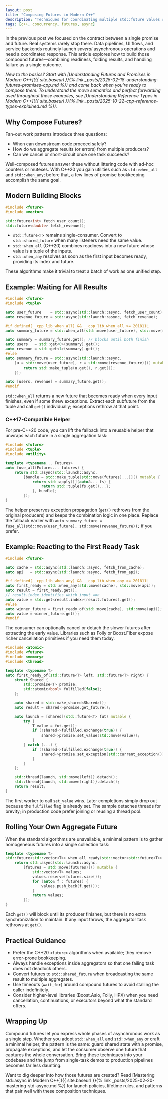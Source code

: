 ```yaml
---
layout: post
title: "Composing Futures in Modern C++"
description: "Techniques for coordinating multiple std::future values so complex asynchronous work stays predictable."
tags: [c++, concurrency, futures, async]
---
```


In the previous post we focused on the contract between a single promise and future. Real systems rarely stop there. Data pipelines, UI flows, and service backends routinely launch *several* asynchronous operations and need a coordinated response. This article explores how to build those compound futures—combining readiness, folding results, and handling failure as a single outcome.

*New to the basics? Start with [Understanding Futures and Promises in Modern C++]({{ site.baseurl }}{% link _posts/2025-02-18-understanding-futures-promises-cpp.md %}) and come back when you're ready to compose them. To understand the move semantics and perfect forwarding used throughout these examples, see [Understanding Reference Types in Modern C++]({{ site.baseurl }}{% link _posts/2025-10-22-cpp-reference-types-explained.md %}).*

## Why Compose Futures?

Fan-out work patterns introduce three questions:

- When can downstream code proceed safely?
- How do we aggregate results (or errors) from multiple producers?
- Can we cancel or short-circuit once one task succeeds?

Well-composed futures answer these without littering code with ad-hoc counters or mutexes. With C++20 you gain utilities such as `std::when_all` and `std::when_any`; before that, a few lines of promise bookkeeping accomplish the same goal.

## Modern Building Blocks

```cpp
#include <future>
#include <vector>

std::future<int> fetch_user_count();
std::future<double> fetch_revenue();
```

- `std::future<T>` remains single-consumer. Convert to `std::shared_future` when many listeners need the same value.
- `std::when_all` (C++20) combines readiness into a new future whose value is a tuple of the inputs.
- `std::when_any` resolves as soon as the first input becomes ready, providing its index and future.

These algorithms make it trivial to treat a batch of work as one unified step.

## Example: Waiting for All Results

```cpp
#include <future>
#include <tuple>

auto user_future    = std::async(std::launch::async, fetch_user_count);
auto revenue_future = std::async(std::launch::async, fetch_revenue);

#if defined(__cpp_lib_when_all) && __cpp_lib_when_all >= 201811L
auto summary_future = std::when_all(std::move(user_future), std::move(revenue_future));

auto summary = summary_future.get(); // blocks until both finish
auto users   = std::get<0>(summary).get();
auto revenue = std::get<1>(summary).get();
#else
auto summary_future = std::async(std::launch::async,
    [u = std::move(user_future), r = std::move(revenue_future)]() mutable {
        return std::make_tuple(u.get(), r.get());
    });

auto [users, revenue] = summary_future.get();
#endif
```

`std::when_all` returns a new future that becomes ready when every input finishes, even if some threw exceptions. Extract each subfuture from the tuple and call `get()` individually; exceptions rethrow at that point.

### C++17-Compatible Helper

For pre-C++20 code, you can lift the fallback into a reusable helper that unwraps each future in a single aggregation task:

```cpp
#include <future>
#include <tuple>
#include <utility>

template <typename... Futures>
auto fuse_all(Futures... futures) {
    return std::async(std::launch::async,
        [bundle = std::make_tuple(std::move(futures)...)]() mutable {
            return std::apply([](auto&... fs) {
                return std::tuple{fs.get()...};
            }, bundle);
        });
}
```

The helper preserves exception propagation (`get()` rethrows from the original producers) and keeps the combination logic in one place. Replace the fallback earlier with `auto summary_future = fuse_all(std::move(user_future), std::move(revenue_future));` if you prefer.

## Example: Reacting to the First Ready Task

```cpp
#include <future>

auto cache = std::async(std::launch::async, fetch_from_cache);
auto api   = std::async(std::launch::async, fetch_from_api);

#if defined(__cpp_lib_when_any) && __cpp_lib_when_any >= 201811L
auto first_ready = std::when_any(std::move(cache), std::move(api));
auto result = first_ready.get();
// result.index identifies which input won
auto value = std::get<result.index>(result.futures).get();
#else
auto winner_future = first_ready_of(std::move(cache), std::move(api));
auto value = winner_future.get();
#endif
```

The consumer can optionally cancel or detach the slower futures after extracting the early value. Libraries such as Folly or Boost.Fiber expose richer cancellation primitives if you need them today.

```cpp
#include <atomic>
#include <future>
#include <memory>
#include <thread>

template <typename T>
auto first_ready_of(std::future<T> left, std::future<T> right) {
    struct Shared {
        std::promise<T> promise;
        std::atomic<bool> fulfilled{false};
    };

    auto shared = std::make_shared<Shared>();
    auto result = shared->promise.get_future();

    auto launch = [shared](std::future<T> fut) mutable {
        try {
            T value = fut.get();
            if (!shared->fulfilled.exchange(true)) {
                shared->promise.set_value(std::move(value));
            }
        } catch (...) {
            if (!shared->fulfilled.exchange(true)) {
                shared->promise.set_exception(std::current_exception());
            }
        }
    };

    std::thread{launch, std::move(left)}.detach();
    std::thread{launch, std::move(right)}.detach();
    return result;
}
```

The first worker to call `set_value` wins. Later completions simply drop out because the `fulfilled` flag is already set. The sample detaches threads for brevity; in production code prefer joining or reusing a thread pool.

## Rolling Your Own Aggregate Future

When the standard algorithms are unavailable, a minimal pattern is to gather homogeneous futures into a single collection task:

```cpp
template <typename T>
std::future<std::vector<T>> when_all_ready(std::vector<std::future<T>> futures) {
    return std::async(std::launch::async,
        [futures = std::move(futures)]() mutable {
            std::vector<T> values;
            values.reserve(futures.size());
            for (auto& f : futures) {
                values.push_back(f.get());
            }
            return values;
        });
}
```

Each `get()` will block until its producer finishes, but there is no extra synchronization to maintain. If any input throws, the aggregator task rethrows at `get()`.

## Practical Guidance

- Prefer the C++20 `<future>` algorithms when available; they remove error-prone bookkeeping.
- Always handle exceptions inside aggregators so that one failing task does not deadlock others.
- Convert futures to `std::shared_future` when broadcasting the same result to multiple aggregates.
- Use timeouts (`wait_for`) around compound futures to avoid stalling the caller indefinitely.
- Consider higher-level libraries (Boost.Asio, Folly, HPX) when you need cancellation, continuations, or executors beyond what the standard offers.

## Wrapping Up

Compound futures let you express whole phases of asynchronous work as a single step. Whether you adopt `std::when_all` and `std::when_any` or craft a minimal helper, the pattern is the same: guard shared state with a promise, propagate exceptions, and let the consumer observe one future that captures the whole conversation. Bring these techniques into your codebase and the jump from single-task demos to production pipelines becomes far less daunting.

Want to dig deeper into how those futures are created? Read [Mastering std::async in Modern C++]({{ site.baseurl }}{% link _posts/2025-02-20-mastering-std-async.md %}) for launch policies, lifetime rules, and patterns that pair well with these composition techniques.
